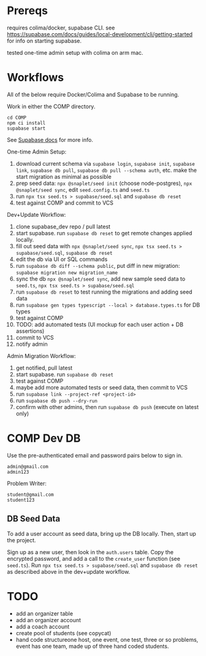 # Prereqs

requires colima/docker, supabase CLI. see https://supabase.com/docs/guides/local-development/cli/getting-started for info on starting supabase.

tested one-time admin setup with colima on arm mac. 

# Workflows

All of the below require Docker/Colima and Supabase to be running.

Work in either the COMP directory.
```
cd COMP
npm ci install
supabase start 
```
See [Supabase docs](https://supabase.com/docs/guides/local-development/cli/getting-started) for more info.

One-time Admin Setup:
1. download current schema via `supabase login`, `supabase init`, `supabase link`, `supabase db pull`, `supabase db pull --schema auth`, etc. make the start migration as minimal as possible
2. prep seed data: `npx @snaplet/seed init` (choose node-postgres), `npx @snaplet/seed sync`, edit `seed.config.ts` and `seed.ts`
3. run `npx tsx seed.ts > supabase/seed.sql` and `supabase db reset`
4. test against COMP and commit to VCS

Dev+Update Workflow:
1. clone supabase_dev repo / pull latest
2. start supabase. run `supabase db reset` to get remote changes applied locally.
3. fill out seed data with `npx @snaplet/seed sync`, `npx tsx seed.ts > supabase/seed.sql`, `supabase db reset`
4. edit the db via UI or SQL commands
5. run `supabase db diff --schema public`, put diff in new migration: `supabase migration new migration_name`
6. sync the db `npx @snaplet/seed sync`, add new sample seed data to `seed.ts`,  `npx tsx seed.ts > supabase/seed.sql`
7. run `supabase db reset` to test running the migrations and adding seed data
8. run `supabase gen types typescript --local > database.types.ts` for DB types
9. test against COMP
10. TODO: add automated tests (UI mockup for each user action + DB assertions)
11. commit to VCS
12. notify admin

Admin Migration Workflow:
1. get notified, pull latest
2. start supabase. run `supabase db reset`
3. test against COMP
4. maybe add more automated tests or seed data, then commit to VCS
5. run `supabase link --project-ref <project-id>`
6. run `supabase db push --dry-run`
7. confirm with other admins, then run `supabase db push` (execute on latest only)

# COMP Dev DB

Use the pre-authenticated email and password pairs below to sign in.
```
admin@gmail.com
admin123
```
Problem Writer:
```
student@gmail.com
student123
```

## DB Seed Data

To add a user account as seed data, bring up the DB locally. Then, start up the project.

Sign up as a new user, then look in the `auth.users` table. Copy the encrypted password, and add a call to the
`create_user` function (see `seed.ts`). Run `npx tsx seed.ts > supabase/seed.sql` and `supabase db reset`
as described above in the dev+update workflow.

# TODO

- add an organizer table
- add an organizer account
- add a coach account
- create pool of students (see copycat)
- hand code structureone host, one event, one test, three or so problems, event has one team, made up of three hand coded students.

